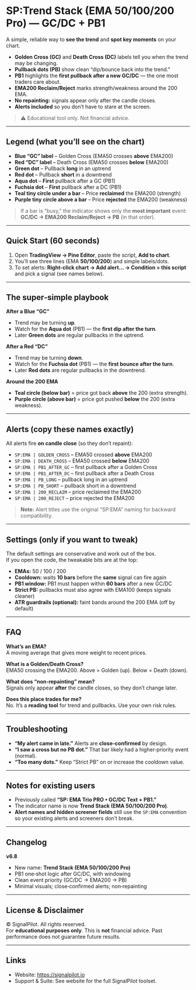 # SP:Trend Stack (EMA 50/100/200 Pro) — GC/DC + PB1

A simple, reliable way to **see the trend** and **spot key moments** on your chart.

- **Golden Cross (GC)** and **Death Cross (DC)** labels tell you when the trend may be changing.
- **Pullback dots (PB)** show clean “dip/bounce back into the trend.”
- **PB1** highlights the **first pullback after a new GC/DC** — the one most traders care about.
- **EMA200 Reclaim/Reject** marks strength/weakness around the 200 EMA.
- **No repainting:** signals appear only after the candle closes.
- **Alerts included** so you don’t have to stare at the screen.

> ⚠️ Educational tool only. Not financial advice.

---

## Legend (what you’ll see on the chart)

- **Blue “GC” label** – Golden Cross (EMA50 crosses **above** EMA200)
- **Red “DC” label** – Death Cross (EMA50 crosses **below** EMA200)
- **Green dot** – Pullback **long** in an uptrend
- **Red dot** – Pullback **short** in a downtrend
- **Aqua dot** – **First** pullback after a GC (PB1)
- **Fuchsia dot** – **First** pullback after a DC (PB1)
- **Teal tiny circle under a bar** – Price **reclaimed** the EMA200 (strength)
- **Purple tiny circle above a bar** – Price **rejected** the EMA200 (weakness)

> If a bar is “busy,” the indicator shows only the **most important** event:
> **GC/DC → EMA200 Reclaim/Reject → PB** (in that order).

---

## Quick Start (60 seconds)

1. Open **TradingView → Pine Editor**, paste the script, **Add to chart**.  
2. You’ll see three lines (EMA **50/100/200**) and simple labels/dots.  
3. To set alerts: **Right‑click chart → Add alert… → Condition = this script** and pick a signal (see names below).

---

## The super‑simple playbook

**After a Blue “GC”**  
- Trend may be turning **up**.  
- Watch for the **Aqua dot** (PB1) — the **first dip after the turn**.  
- Later **Green dots** are regular pullbacks in the uptrend.

**After a Red “DC”**  
- Trend may be turning **down**.  
- Watch for the **Fuchsia dot** (PB1) — the **first bounce after the turn**.  
- Later **Red dots** are regular pullbacks in the downtrend.

**Around the 200 EMA**  
- **Teal circle (below bar)** = price got back **above** the 200 (extra strength).  
- **Purple circle (above bar)** = price got pushed **below** the 200 (extra weakness).

---

## Alerts (copy these names exactly)

All alerts fire **on candle close** (so they don’t repaint):

- `SP:EMA | GOLDEN_CROSS` – EMA50 crossed **above** EMA200  
- `SP:EMA | DEATH_CROSS` – EMA50 crossed **below** EMA200  
- `SP:EMA | PB1_AFTER_GC` – first pullback after a Golden Cross  
- `SP:EMA | PB1_AFTER_DC` – first pullback after a Death Cross  
- `SP:EMA | PB_LONG` – pullback long in an uptrend  
- `SP:EMA | PB_SHORT` – pullback short in a downtrend  
- `SP:EMA | 200_RECLAIM` – price reclaimed the EMA200  
- `SP:EMA | 200_REJECT` – price rejected the EMA200

> **Note:** Alert titles use the original “SP:EMA” naming for backward compatibility.

---

## Settings (only if you want to tweak)

The default settings are conservative and work out of the box.  
If you open the code, the tweakable bits are at the top:

- **EMAs:** 50 / 100 / 200  
- **Cooldown:** waits **10 bars** before the **same** signal can fire again  
- **PB1 window:** PB1 must happen within **60 bars** after a new GC/DC  
- **Strict PB:** pullbacks must also agree with EMA100 (keeps signals cleaner)  
- **ATR guardrails (optional):** faint bands around the 200 EMA (off by default)

---

## FAQ

**What’s an EMA?**  
A moving average that gives more weight to recent prices.

**What is a Golden/Death Cross?**  
EMA50 crossing the EMA200. Above = Golden (up). Below = Death (down).

**What does “non‑repainting” mean?**  
Signals only appear **after** the candle closes, so they don’t change later.

**Does this place trades for me?**  
No. It’s a **reading tool** for trend and pullbacks. Use your own risk rules.

---

## Troubleshooting

- **“My alert came in late.”** Alerts are **close‑confirmed** by design.  
- **“I saw a cross but no PB dot.”** That bar likely had a higher‑priority event (normal).  
- **“Too many dots.”** Keep “Strict PB” on or increase the cooldown value.

---

## Notes for existing users

- Previously called **“SP: EMA Trio PRO • GC/DC Text + PB1.”**  
- The indicator name is now **Trend Stack (EMA 50/100/200 Pro)**.  
- **Alert names and hidden screener fields** still use the `SP:EMA` convention so your existing alerts and screeners don’t break.

---

## Changelog

**v6.8**
- New name: **Trend Stack (EMA 50/100/200 Pro)**  
- PB1 one‑shot logic after GC/DC, with windowing  
- Clean event priority (GC/DC → EMA200 → PB)  
- Minimal visuals; close‑confirmed alerts; non‑repainting

---

## License & Disclaimer

© SignalPilot. All rights reserved.  
For **educational purposes only**. This is **not** financial advice. Past performance does not guarantee future results.

---

## Links

- Website: https://signalpilot.io  
- Support & Suite: See website for the full SignalPilot toolset.
